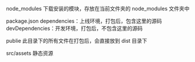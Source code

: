 node_modules
下载安装的模块，存放在当前文件夹的 node_modules 文件夹中

package.json
dependencies：上线环境，打包后，包含这里的源码
devDependencies：开发环境，打包后，不包含这里的源码

publie
此目录下的所有文件在打包后，会直接放到 dist 目录下

src/assets
静态资源
